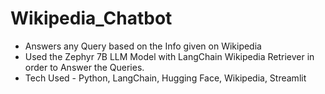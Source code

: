 # Wikipedia_Chatbot
* Answers any Query based on the Info given on Wikipedia
* Used the Zephyr 7B LLM Model with LangChain Wikipedia Retriever in order to Answer the Queries.
* Tech Used - Python, LangChain, Hugging Face, Wikipedia, Streamlit
